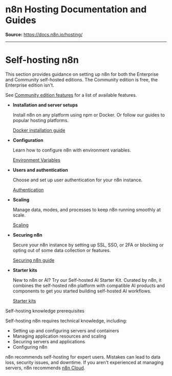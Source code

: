 # n8n Hosting Documentation and Guides

**Source:** https://docs.n8n.io/hosting/

---

# Self-hosting n8n

This section provides guidance on setting up n8n for both the Enterprise and Community self-hosted editions. The Community edition is free, the Enterprise edition isn't.

See [Community edition features](community-edition-features/) for a list of available features.

- **Installation and server setups**

  Install n8n on any platform using npm or Docker. Or follow our guides to popular hosting platforms.

  [Docker installation guide](installation/docker/)
- **Configuration**

  Learn how to configure n8n with environment variables.

  [Environment Variables](configuration/environment-variables/)
- **Users and authentication**

  Choose and set up user authentication for your n8n instance.

  [Authentication](configuration/user-management-self-hosted/)
- **Scaling**

  Manage data, modes, and processes to keep n8n running smoothly at scale.

  [Scaling](scaling/queue-mode/)
- **Securing n8n**

  Secure your n8n instance by setting up SSL, SSO, or 2FA or blocking or opting out of some data collection or features.

  [Securing n8n guide](securing/overview/)
- **Starter kits**

  New to n8n or AI? Try our Self-hosted AI Starter Kit. Curated by n8n, it combines the self-hosted n8n platform with compatible AI products and components to get you started building self-hosted AI workflows.

  [Starter kits](starter-kits/ai-starter-kit/)

Self-hosting knowledge prerequisites

Self-hosting n8n requires technical knowledge, including:

- Setting up and configuring servers and containers
- Managing application resources and scaling
- Securing servers and applications
- Configuring n8n

n8n recommends self-hosting for expert users. Mistakes can lead to data loss, security issues, and downtime. If you aren't experienced at managing servers, n8n recommends [n8n Cloud](https://n8n.io/cloud/).
